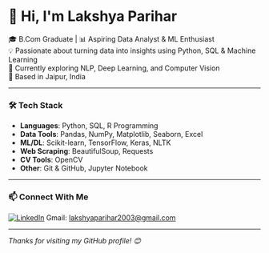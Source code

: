 # 👋 Hi, I'm Lakshya Parihar

🎓 B.Com Graduate | 📊 Aspiring Data Analyst & ML Enthusiast  
💡 Passionate about turning data into insights using Python, SQL & Machine Learning  
🚀 Currently exploring NLP, Deep Learning, and Computer Vision  
📍 Based in Jaipur, India

---

### 🛠️ Tech Stack

- **Languages**: Python, SQL, R Programming
- **Data Tools**: Pandas, NumPy, Matplotlib, Seaborn, Excel
- **ML/DL**: Scikit-learn, TensorFlow, Keras, NLTK
- **Web Scraping**: BeautifulSoup, Requests
- **CV Tools**: OpenCV
- **Other**: Git & GitHub, Jupyter Notebook

---

### 📫 Connect With Me

[![LinkedIn](https://img.shields.io/badge/LinkedIn-blue?style=flat&logo=linkedin)](https://www.linkedin.com/in/lakshya-parihar/)
Gmail: lakshyaparihar2003@gmail.com

---

_Thanks for visiting my GitHub profile! 😊_
